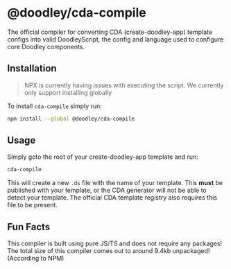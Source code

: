 # @doodley/cda-compile

The official compiler for converting CDA (create-doodley-app) template configs into valid DoodleyScript, the config and language used to configure core Doodley components.

## Installation

> NPX is currently having issues with executing the script. We currently only support installing globally

To install `cda-compile` simply run:

```bash
npm install --global @doodley/cda-compile
```

## Usage

Simply goto the root of your create-doodley-app template and run:

```bash
cda-compile
```

This will create a new `.ds` file with the name of your template. This **must** be published with your template, or the CDA generator will not be able to detect your template. The official CDA template registry also requires this file to be present.

## Fun Facts

This compiler is built using pure JS/TS and does not require any packages! The total size of this compiler comes out to around 9.4kb unpackaged! (According to NPM)
